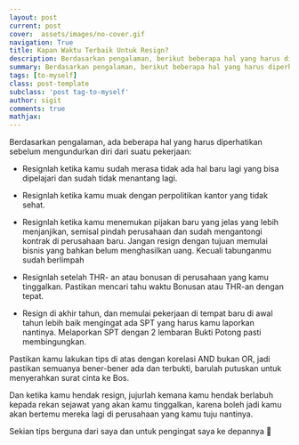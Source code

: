 ```yaml
---
layout: post
current: post
cover:  assets/images/no-cover.gif
navigation: True
title: Kapan Waktu Terbaik Untuk Resign?
description: Berdasarkan pengalaman, berikut beberapa hal yang harus diperhatikan sebelum mengundurkan diri dari suatu pekerjaan.
summary: Berdasarkan pengalaman, berikut beberapa hal yang harus diperhatikan sebelum mengundurkan diri dari suatu pekerjaan.
tags: [to-myself]
class: post-template
subclass: 'post tag-to-myself'
author: sigit
comments: true
mathjax:
---
```


Berdasarkan pengalaman, ada beberapa hal yang harus diperhatikan sebelum mengundurkan diri dari suatu pekerjaan:

* Resignlah ketika kamu sudah merasa tidak ada hal baru lagi yang bisa dipelajari dan sudah tidak menantang lagi.

* Resignlah ketika kamu muak dengan perpolitikan kantor yang tidak sehat.

* Resignlah ketika kamu menemukan pijakan baru yang jelas yang lebih menjanjikan, semisal pindah perusahaan dan sudah mengantongi kontrak di perusahaan baru. Jangan resign dengan tujuan memulai bisnis yang bahkan belum menghasilkan uang. Kecuali tabunganmu sudah berlimpah

* Resignlah setelah THR- an atau bonusan di perusahaan yang kamu tinggalkan. Pastikan mencari tahu waktu Bonusan atau THR-an dengan tepat.

* Resign di akhir tahun, dan memulai pekerjaan di tempat baru di awal tahun lebih baik mengingat ada SPT yang harus kamu laporkan nantinya. Melaporkan SPT dengan 2 lembaran Bukti Potong pasti membingungkan.

Pastikan kamu lakukan tips di atas dengan korelasi AND bukan OR, jadi pastikan semuanya bener-bener ada dan terbukti, barulah putuskan untuk menyerahkan surat cinta ke Bos.

Dan ketika kamu hendak resign, jujurlah kemana kamu hendak berlabuh kepada rekan sejawat yang akan kamu tinggalkan, karena boleh jadi kamu akan bertemu mereka lagi di perusahaan yang kamu tuju nantinya.

Sekian tips berguna dari saya dan untuk pengingat saya ke depannya 🙂
